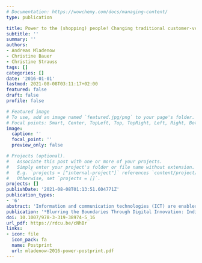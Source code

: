 ```yaml
---
# Documentation: https://wowchemy.com/docs/managing-content/
type: publication

title: Power to the (shopping) people! Changing traditional customer-vendor interaction in online markets by ICT-enabled 'group buying'
subtitle: ''
summary: ''
authors:
- Andreas Mladenow
- Christine Bauer
- Christine Strauss
tags: []
categories: []
date: '2016-01-01'
lastmod: 2021-08-08T03:11:17+02:00
featured: false
draft: false
profile: false

# Featured image
# To use, add an image named `featured.jpg/png` to your page's folder.
# Focal points: Smart, Center, TopLeft, Top, TopRight, Left, Right, BottomLeft, Bottom, BottomRight.
image:
  caption: ''
  focal_point: ''
  preview_only: false

# Projects (optional).
#   Associate this post with one or more of your projects.
#   Simply enter your project's folder or file name without extension.
#   E.g. `projects = ["internal-project"]` references `content/project/deep-learning/index.md`.
#   Otherwise, set `projects = []`.
projects: []
publishDate: '2021-08-08T01:13:51.604771Z'
publication_types:
- '6'
abstract: 'Information and communication technologies (ICT) are enablers for cooperative and collective online shopping. This novel phenomenon is also known under the terms “group buying” and “collective buying” and can be found in business-to-business (B2B) contexts as well as in business-to-consumer (B2C) shopping transactions. We investigate recent developments regarding enablers and inhibitors of ICT-based group buying concepts in various markets. In this paper, we perform a thorough analysis of group buying approaches with the intent to explain the evolution, developments, and changes of online group shopping variants. We provide an overview of approaches and derived variants of the online group buying concept highlighted with selected real-world application examples. A detailed SWOT analysis (strengths, weaknesses, opportunities, and threats) for each of the two dominant approaches (top-down and bottom-up) represents the core contribution of the paper and may build the basis for the development and improvement of future business models in the field.'
publication: '*Blurring the Boundaries Through Digital Innovation: Individual, Organizational, and Societal Challenges*'
doi: 10.1007/978-3-319-38974-5_16
url_pdf: https://rdcu.be/cNhBr
links: 
- icon: file
  icon_pack: fa
  name: Postprint
  url: mladenow-2016-power-postprint.pdf
---
```

